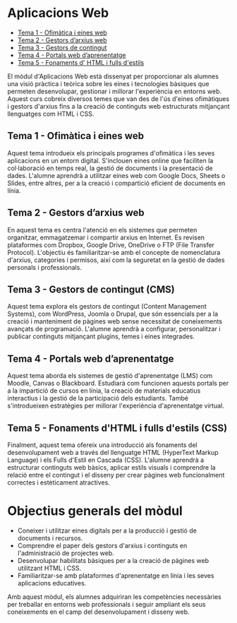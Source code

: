# Aplicacions Web

* [Tema 1 - Ofimàtica i eines web](docs/uf1.md)
* [Tema 2 - Gestors d’arxius web](docs/uf2.md)
* [Tema 3 - Gestors de contingut](docs/uf3.md)
* [Tema 4 - Portals web d’aprenentatge](docs/uf4.md)
* [Tema 5 - Fonaments d' HTML i fulls d'estils](docs/uf5.md)

El mòdul d'Aplicacions Web està dissenyat per proporcionar als alumnes una visió pràctica i teòrica sobre les eines i tecnologies bàsiques que permeten desenvolupar, gestionar i millorar l'experiència en entorns web. Aquest curs cobreix diversos temes que van des de l'ús d'eines ofimàtiques i gestors d'arxius fins a la creació de continguts web estructurats mitjançant llenguatges com HTML i CSS.

## Tema 1 - Ofimàtica i eines web  

Aquest tema introdueix els principals programes d'ofimàtica i les seves aplicacions en un entorn digital. S'inclouen eines online que faciliten la col·laboració en temps real, la gestió de documents i la presentació de dades. L'alumne aprendrà a utilitzar eines web com Google Docs, Sheets o Slides, entre altres, per a la creació i compartició eficient de documents en línia. 

## Tema 2 - Gestors d’arxius web  

En aquest tema es centra l'atenció en els sistemes que permeten organitzar, emmagatzemar i compartir arxius en Internet. Es revisen plataformes com Dropbox, Google Drive, OneDrive o FTP (File Transfer Protocol). L'objectiu és familiaritzar-se amb el concepte de nomenclatura d'arxius, categories i permisos, així com la seguretat en la gestió de dades personals i professionals. 

## Tema 3 - Gestors de contingut (CMS)  

Aquest tema explora els gestors de contingut (Content Management Systems), com WordPress, Joomla o Drupal, que són essencials per a la creació i manteniment de pàgines web sense necessitat de coneixements avançats de programació. L'alumne aprendrà a configurar, personalitzar i publicar continguts mitjançant plugins, temes i eines integrades. 

## Tema 4 - Portals web d’aprenentatge  

Aquest tema aborda els sistemes de gestió d'aprenentatge (LMS) com Moodle, Canvas o Blackboard. Estudiarà com funcionen aquests portals per a la impartició de cursos en línia, la creació de materials educatius interactius i la gestió de la participació dels estudiants. També s'introdueixen estratègies per millorar l'experiència d'aprenentatge virtual. 

## Tema 5 - Fonaments d'HTML i fulls d'estils (CSS)  

Finalment, aquest tema ofereix una introducció als fonaments del desenvolupament web a través del llenguatge HTML (HyperText Markup Language) i els Fulls d'Estil en Cascada (CSS). L'alumne aprendrà a estructurar continguts web bàsics, aplicar estils visuals i comprendre la relació entre el contingut i el disseny per crear pàgines web funcionalment correctes i estèticament atractives. 

# Objectius generals del mòdul

* Coneixer i utilitzar eines digitals per a la producció i gestió de documents i recursos.
* Comprendre el paper dels gestors d'arxius i continguts en l'administració de projectes web.
* Desenvolupar habilitats bàsiques per a la creació de pàgines web utilitzant HTML i CSS.
* Familiaritzar-se amb plataformes d'aprenentatge en línia i les seves aplicacions educatives.

Amb aquest mòdul, els alumnes adquiriran les competències necessàries per treballar en entorns web professionals i seguir ampliant els seus coneixements en el camp del desenvolupament i disseny web. 

